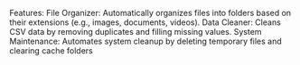 Features:
File Organizer: Automatically organizes files into folders based on their extensions (e.g., images, documents, videos).
Data Cleaner: Cleans CSV data by removing duplicates and filling missing values.
System Maintenance: Automates system cleanup by deleting temporary files and clearing cache folders
